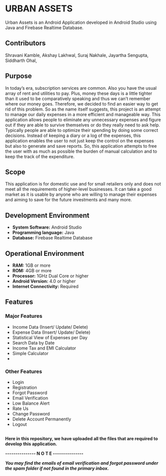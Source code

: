 # URBAN ASSETS
Urban Assets is an Android Application developed in Android Studio using Java and Firebase Realtime Database.

## Contributors

Shravani Kamble,
Akshay Lakhwal,
Suraj Nakhale,
Jayartha Sengupta,
Siddharth Ohal,

## Purpose
In today’s era, subscription services are common. Also you have the usual array of rent and 
utilities to pay. Plus, money these days is a little tighter than it used to be comparatively 
speaking and thus we can’t remember where our money goes.
Therefore, we decided to find an easier way to get rid of this problem. So as the name itself 
suggests, this project is an attempt to manage our daily expenses in a more efficient and manageable way.
This application allows people to eliminate any unnecessary expenses and figure out if they 
are able to survive themselves or do they really need to ask help. Typically people are able to optimize 
their spending by doing some correct decisions.
Instead of keeping a diary or a log of the expenses, this application enables the user to 
not just keep the control on the expenses but also to generate and save reports. So, this application attempts
to free the user with as much as possible the burden of manual calculation and to keep the track of the expenditure.

## Scope
This application is for domestic use and for small retailers only and does not meet all the requirements of higher-level businesses.
It can take a good market as it is usable by anyone who are willing to 
manage their expenses and aiming to save for the future investments and many more.

## Development Environment
* __System Software:__ Android Studio
* __Programming language:__ Java
* __Database:__ Firebase Realtime Database

## Operational Environment
* __RAM:__ 1GB or more
* __ROM:__ 4GB or more
* __Processor:__ 1GHz Dual Core or higher
* __Android Version:__ 4.0 or higher
* __Internet Connectivity:__ Required

## Features
### Major Features
* Income Data (Insert/ Update/ Delete)
* Expense Data (Insert/ Update/ Delete)
* Statistical View of Expenses per Day
* Search Data by Date
* Income Tax and EMI Calculator
* Simple Calculator
* 
### Other Features
* Login
* Registration
* Forgot Password
* Email Verification 
* Low Balance Alert
* Rate Us
* Change Password
* Delete Account Permanently
* Logout

## 
__Here in this repository, we have uploaded all the files that are required to develop this application.__


**---------------  N  O  T  E  ---------------**

***You may find the emails of email verification and forgot password under the spam folder if not found in the primary inbox.***
 
